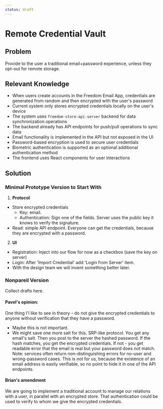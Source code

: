 ```yaml
---
status: draft
---
```

# Remote Credential Vault

## Problem

Provide to the user a traditional email+password experience, unless they opt-out for remote storage.

## Relevant Knowledge

- When users create accounts in the Freedom Email App, credentials are generated from random and then encrypted with the user's password
- Current system only stores encrypted credentials locally on the user's device
- The system uses `freedom-store-api-server` backend for data synchronization operations
- The backend already has API endpoints for push/pull operations to sync data
- Email functionality is implemented in the API but not exposed in the UI
- Password-based encryption is used to secure user credentials
- Biometric authentication is supported as an optional additional authentication method
- The frontend uses React components for user interactions

## Solution

### Minimal Prototype Version to Start With

1. **Protocol**
- Store encrypted credentials
  - Key: email.
  - Authentication: Sign one of the fields. Server uses the public key it knows to verify the signature.
- Read: simple API endpoint. Everyone can get the credentials, because they are encrypted with a password.

2. **UI**
- Registration: Inject into our flow for now as a checkbox (save the key on server)
- Login: After 'Import Credential' add 'Login from Server' item.
- With the design team we will invent something better later.

### Nonpareil Version

Collect drafts here.

#### Pavel's opinion:

One thing I'l like to see in theory - do not give the encrypted credentials to anyone without verification that they have a password.
- Maybe this is not important.
- We might save one more salt for this. SRP-like protocol. You get any email's salt. Then you post to the server the hashed password. If the hash matches, you get the encrypted credentials. If not - you get readable error that the email is real but your password does not match.
Note: services often return non-distinguishing errors for no-user and wrong-password cases. This is not for us, because the existence of an email address is easily verifiable, so no point to hide it in one of the API endpoints.

#### Brian's amendment

We are going to implement a traditional account to manage our relations with a user, in parallel with an encrypted store. That authentication could be used to verify to whom we give the encrypted credentials.
